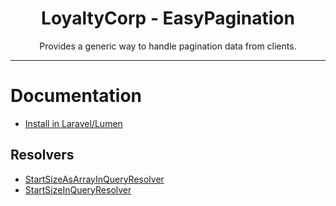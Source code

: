 <div align="center">
    <h1>LoyaltyCorp - EasyPagination</h1>
    <p>Provides a generic way to handle pagination data from clients.</p>
</div>

---

# Documentation

- [Install in Laravel/Lumen](install_laravel.md)

## Resolvers

- [StartSizeAsArrayInQueryResolver](resolvers/startsize_as_array_in_query_resolver.md)
- [StartSizeInQueryResolver](resolvers/startsize_in_query_resolver.md)
